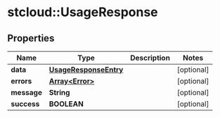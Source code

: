 # stcloud::UsageResponse

## Properties
| Name        | Type                                            | Description | Notes      |
| ----------- | ----------------------------------------------- | ----------- | ---------- |
| **data**    | [**UsageResponseEntry**](UsageResponseEntry.md) |             | [optional] |
| **errors**  | [**Array&lt;Error&gt;**](Error.md)              |             | [optional] |
| **message** | **String**                                      |             | [optional] |
| **success** | **BOOLEAN**                                     |             | [optional] |
